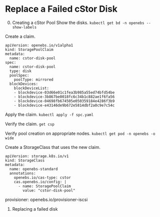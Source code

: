 # Replace a Failed cStor Disk

0. Creating a cStor Pool
Show the disks.
`kubectl get bd -n openebs --show-labels`

Create a claim.
```
apiVersion: openebs.io/v1alpha1
kind: StoragePoolClaim
metadata:
  name: cstor-disk-pool
spec:
  name: cstor-disk-pool
  type: disk
  poolSpec:
    poolType: mirrored
  blockDevices:
    blockDeviceList:
    - blockdevice-03d66e01c1fea3b985a55ed74bfd54be 
    - blockdevice-3b867be0018fc6c34b1c882ae1f6fa56
    - blockdevice-04698fb674505e050359184e4286f3b9
    - blockdevice-e43146de9b672e5814dbf2a0c9e7c54c 

```

Apply the claim.
`kubectl apply -f spc.yaml`

Verify the claim.
`get csp`

Verify pool creation on appropriate nodes.
`kubectl get pod -n openebs -o wide`

Create a StorageClass that uses the new claim.
```
apiVersion: storage.k8s.io/v1
kind: StorageClass
metadata:
  name: openebs-standard
  annotations:
    openebs.io/cas-type: cstor
    cas.openebs.io/config: |
      - name: StoragePoolClaim
        value: "cstor-disk-pool"
```
provisioner: openebs.io/provisioner-iscsi
1. Replacing a failed disk
